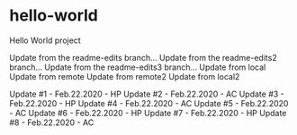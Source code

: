 # hello-world
Hello World project

Update from the readme-edits branch...
Update from the readme-edits2 branch...
Update from the readme-edits3 branch...
Update from local
Update from remote
Update from remote2
Update from local2

Update #1 - Feb.22.2020 - HP
Update #2 - Feb.22.2020 - AC
Update #3 - Feb.22.2020 - HP
Update #4 - Feb.22.2020 - AC
Update #5 - Feb.22.2020 - AC
Update #6 - Feb.22.2020 - HP
Update #7 - Feb.22.2020 - HP
Update #8 - Feb.22.2020 - AC
